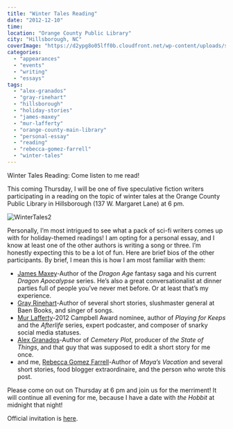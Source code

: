 ```yaml
---
title: "Winter Tales Reading"
date: "2012-12-10"
time:
location: "Orange County Public Library"
city: "Hillsborough, NC"
coverImage: "https://d2ypg8o05lff0b.cloudfront.net/wp-content/uploads/sites/3/2012/10/WinterTales2.png" 
categories:
  - "appearances"
  - "events"
  - "writing"
  - "essays"
tags:
  - "alex-granados"
  - "gray-rinehart"
  - "hillsborough"
  - "holiday-stories"
  - "james-maxey"
  - "mur-lafferty"
  - "orange-county-main-library"
  - "personal-essay"
  - "reading"
  - "rebecca-gomez-farrell"
  - "winter-tales"
---
```


Winter Tales Reading: Come listen to me read!

This coming Thursday, I will be one of five speculative fiction writers participating in a reading on the topic of winter tales at the Orange County Public Library in Hillsborough (137 W. Margaret Lane) at 6 pm.

![WinterTales2](https://d2ypg8o05lff0b.cloudfront.net/wp-content/uploads/sites/3/2012/10/WinterTales2.png)

Personally, I’m most intrigued to see what a pack of sci-fi writers comes up with for holiday-themed readings! I am opting for a personal essay, and I know at least one of the other authors is writing a song or three. I’m honestly expecting this to be a lot of fun. Here are brief bios of the other participants. By brief, I mean this is how I am most familiar with them:

- [James Maxey](http://dragonprophet.blogspot.com/)\-Author of the _Dragon Age_ fantasy saga and his current _Dragon Apocalypse_ series. He’s also a great conversationalist at dinner parties full of people you’ve never met before. Or at least that’s my experience.
- [Gray Rinehart](http://www.graymanwrites.com/)\-Author of several short stories, slushmaster general at Baen Books, and singer of songs.
- [Mur Lafferty](http://murverse.com/)\-2012 Campbell Award nominee, author of _Playing for Keeps_ and the _Afterlife_ series, expert podcaster, and composer of snarky social media statuses.
- [Alex Granados](https://www.facebook.com/AlexGranadosWrites)\-Author of _Cemetery Plot_, producer of _the State of Things_, and that guy that was supposed to edit a short story for me once.
- and me, [Rebecca Gomez Farrell](http://rebeccagomezfarrell.com/)\-Author of _Maya’s Vacation_ and several short stories, food blogger extraordinaire, and the person who wrote this post.

Please come on out on Thursday at 6 pm and join us for the merriment! It will continue all evening for me, because I have a date with _the Hobbit_ at midnight that night!

Official invitation is [here](http://engagedpatrons.org/EventsExtended.cfm?SiteID=6923&EventID=150465).
